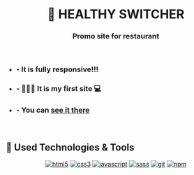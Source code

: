 <h1 align="center"> 
  🥦 HEALTHY  SWITCHER
</h1>
<h3 align="center">
  Promo site for restaurant
</h3>

</br>

<ul>
  <li>
    <h3>
        - It is fully responsive!!!
    </h3>
  </li>
  <li>
    <h3>
        - 👨🏻‍💻 It is my first site 💻
    </h3>
  </li>
  <li>
    <h3>
        - You can <a href="https://demgam.github.io/HEALTHY_SWITCHER/" target="_blank">see it there</a>
    </h3>
  </li>
</ul>

</br>

<h2>
  🔧 Used Technologies & Tools
</h2>

<p align="center">
  <a href="https://www.w3.org/html/" target="_blank"><img src="https://img.shields.io/badge/HTML5-E34F26?style=for-the-badge&logo=html5&logoColor=white" alt="html5"></a>
  <a href="https://www.w3.org/Style/CSS/" target="_blank"><img src="https://img.shields.io/badge/CSS3-1572B6?style=for-the-badge&logo=css3&logoColor=white" alt="css3"></a>
  <a href="https://developer.mozilla.org/en-US/docs/Web/JavaScript" target="_blank"><img src="https://img.shields.io/badge/JavaScript-323330?style=for-the-badge&logo=javascript&logoColor=F7DF1E" alt="javascript"></a>
  <a href="https://sass-lang.com" target="_blank"><img src="https://img.shields.io/badge/Sass-CC6699?style=for-the-badge&logo=sass&logoColor=white" alt="sass"></a>
  <a href="https://git-scm.com" target="_blank"><img src="https://img.shields.io/badge/Git-F05032?style=for-the-badge&logo=git&logoColor=white" alt="git"></a>
  <a href="https://www.npmjs.com" target="_blank"><img src="https://img.shields.io/badge/npm-CB3837?style=for-the-badge&logo=npm&logoColor=white" alt="npm"></a>
</p>


<!--
# 🥦 HEALTHY  SWITCHER
- It is fully responsive!!!
- 👨🏻‍💻 This is my first site 💻
- You can [see it 888](https://demgam.github.io/HEALTHY_SWITCHER/)
-->

